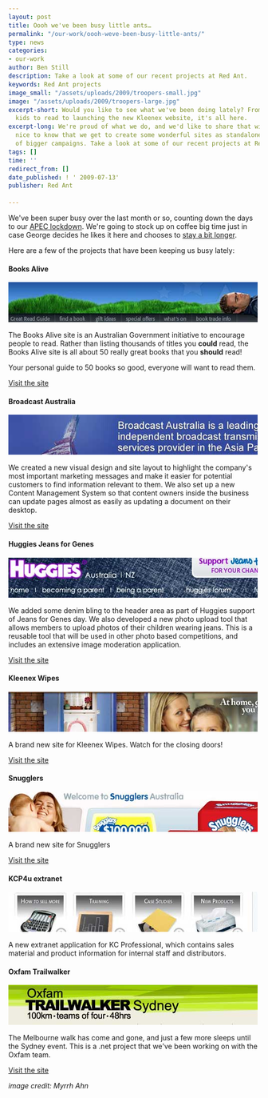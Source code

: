 ```yaml
---
layout: post
title: Oooh we've been busy little ants…
permalink: "/our-work/oooh-weve-been-busy-little-ants/"
type: news
categories:
- our-work
author: Ben Still
description: Take a look at some of our recent projects at Red Ant.
keywords: Red Ant projects
image_small: "/assets/uploads/2009/troopers-small.jpg"
image: "/assets/uploads/2009/troopers-large.jpg"
excerpt-short: Would you like to see what we've been doing lately? From inspiring
  kids to read to launching the new Kleenex website, it's all here.
excerpt-long: We're proud of what we do, and we'd like to share that with you. It's
  nice to know that we get to create some wonderful sites as standalones and as part
  of bigger campaigns. Take a look at some of our recent projects at Red Ant below.
tags: []
time: ''
redirect_from: []
date_published: ! ' 2009-07-13'
publisher: Red Ant

---
```

We've been super busy over the last month or so, counting down the days to our [APEC lockdown](http://www.theaustralian.news.com.au/story/0,,22145672-28737,00.html). We're going to stock up on coffee big time just in case George decides he likes it here and chooses to [stay a bit longer](http://www.smh.com.au/news/national/bush-may-stay-in-town-longer/2007/08/09/1186530533168.html).

Here are a few of the projects that have been keeping us busy lately:

#### Books Alive

![Books Alive](/assets/uploads/2009/aug-update-books-alive.jpg)

The Books Alive site is an Australian Government initiative to encourage people to read. Rather than listing thousands of titles you **could** read, the Books Alive site is all about 50 really great books that you **should** read!

Your personal guide to 50 books so good, everyone will want to read them.

[Visit the site](http://www.booksalive.com.au)

#### Broadcast Australia

![Broadcast Australia](/assets/uploads/2009/aug-update-broadcast-australia.jpg)

We created a new visual design and site layout to highlight the company's most important marketing messages and make it easier for potential customers to find information relevant to them. We also set up a new Content Management System so that content owners inside the business can update pages almost as easily as updating a document on their desktop.

[Visit the site](http://www.broadcastaustralia.com.au)

#### Huggies Jeans for Genes

[![Huggies](/assets/uploads/2009/aug-update-huggies.jpg)](/portfolio/huggies/)

We added some denim bling to the header area as part of Huggies support of Jeans for Genes day. We also developed a new photo upload tool that allows members to upload photos of their children wearing jeans. This is a reusable tool that will be used in other photo based competitions, and includes an extensive image moderation application.

[Visit the site](http://www.huggies.com.au)

#### Kleenex Wipes

![Kleenex Wipes](/assets/uploads/2009/aug-update-kleenex-wipes.jpg)

A brand new site for Kleenex Wipes. Watch for the closing doors!

[Visit the site](http://www.kleenexwipes.com.au)

#### Snugglers

![Snugglers](/assets/uploads/2009/aug-update-snugglers.jpg)

A brand new site for Snugglers

[Visit the site](http://www.snugglers.com.au)

#### KCP4u extranet

![kcp4u](/assets/uploads/2009/aug-update-kcp4u.jpg)

A new extranet application for KC Professional, which contains sales material and product information for internal staff and distributors.

#### Oxfam Trailwalker

[![Trailwalker](/assets/uploads/2009/aug-update-trailwalker.jpg)](http://www2.oxfam.org.au/trailwalker/Sydney)

The Melbourne walk has come and gone, and just a few more sleeps until the Sydney event. This is a .net project that we've been working on with the Oxfam team.

[Visit the site](http://www2.oxfam.org.au/trailwalker/Sydney)

*image credit: Myrrh Ahn*
